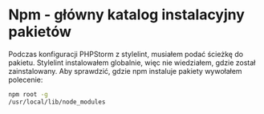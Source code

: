 Npm - główny katalog instalacyjny pakietów
==========================================

Podczas konfiguracji PHPStorm z stylelint, musiałem podać ścieżkę do pakietu. Stylelint instalowałem globalnie, więc nie wiedziałem, gdzie został zainstalowany.
Aby sprawdzić, gdzie npm instaluje pakiety wywołałem polecenie:

``` bash
npm root -g
/usr/local/lib/node_modules
```
